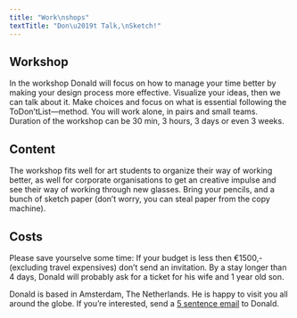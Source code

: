 ```yaml
---
title: "Work\nshops"
textTitle: "Don\u2019t Talk,\nSketch!"
---
```

## Workshop
In the workshop Donald will focus on how to manage your time better by making your design process more effective. Visualize your ideas, then we can talk about it. Make choices and focus on what is essential following the ToDon’tList—method. You will work alone, in pairs and small teams. Duration of the workshop can be 30 min, 3 hours, 3 days or even 3 weeks.

## Content
The workshop fits well for art students to organize their way of working better, as well for corporate organisations to get an creative impulse and see their way of working through new glasses. Bring your pencils, and a bunch of sketch paper (don’t worry, you can steal paper from the copy machine).

## Costs
Please save yourselve some time: If your budget is less then €1500,- (excluding travel expensives) don’t send an invitation. By a stay longer than 4 days, Donald will probably ask for a ticket for his wife and 1 year old son.

Donald is based in Amsterdam, The Netherlands. He is happy to visit you all around the globe. If you’re interested, send a [5 sentence email](/) to Donald. 